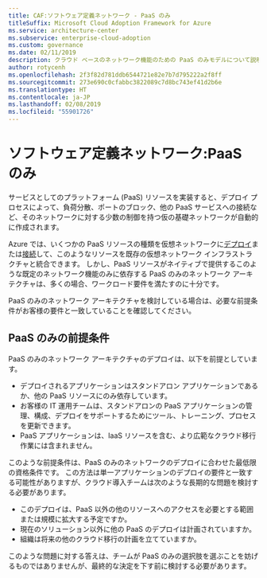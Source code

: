 ```yaml
---
title: CAF:ソフトウェア定義ネットワーク - PaaS のみ
titleSuffix: Microsoft Cloud Adoption Framework for Azure
ms.service: architecture-center
ms.subservice: enterprise-cloud-adoption
ms.custom: governance
ms.date: 02/11/2019
description: クラウド ベースのネットワーク機能のための PaaS のみモデルについて説明します
author: rotycenh
ms.openlocfilehash: 2f3f82d781ddb6544721e82e7b7d795222a2f8ff
ms.sourcegitcommit: 273e690c0cfabbc3822089c7d8bc743ef41d2b6e
ms.translationtype: HT
ms.contentlocale: ja-JP
ms.lasthandoff: 02/08/2019
ms.locfileid: "55901726"
---
```

# <a name="software-defined-networks-paas-only"></a>ソフトウェア定義ネットワーク:PaaS のみ

サービスとしてのプラットフォーム (PaaS) リソースを実装すると、デプロイ プロセスによって、負荷分散、ポートのブロック、他の PaaS サービスへの接続など、そのネットワークに対する少数の制御を持つ仮の基礎ネットワークが自動的に作成されます。

Azure では、いくつかの PaaS リソースの種類を仮想ネットワークに[デプロイ](/azure/virtual-network/virtual-network-for-azure-services)または[接続](/azure/virtual-network/virtual-network-service-endpoints-overview)して、このようなリソースを既存の仮想ネットワーク インフラストラクチャと統合できます。 しかし、PaaS リソースがネイティブで提供するこのような既定のネットワーク機能のみに依存する PaaS のみのネットワーク アーキテクチャは、多くの場合、ワークロード要件を満たすのに十分です。

PaaS のみのネットワーク アーキテクチャを検討している場合は、必要な前提条件がお客様の要件と一致していることを確認してください。

## <a name="paas-only-assumptions"></a>PaaS のみの前提条件

PaaS のみのネットワーク アーキテクチャのデプロイは、以下を前提としています。

- デプロイされるアプリケーションはスタンドアロン アプリケーションであるか、他の PaaS リソースにのみ依存しています。
- お客様の IT 運用チームは、スタンドアロンの PaaS アプリケーションの管理、構成、デプロイをサポートするためにツール、トレーニング、プロセスを更新できます。
- PaaS アプリケーションは、IaaS リソースを含む、より広範なクラウド移行作業には含まれません。

このような前提条件は、PaaS のみのネットワークのデプロイに合わせた最低限の資格条件です。 この方法は単一アプリケーションのデプロイの要件と一致する可能性がありますが、クラウド導入チームは次のような長期的な問題を検討する必要があります。

- このデプロイは、PaaS 以外の他のリソースへのアクセスを必要とする範囲または規模に拡大する予定ですか。
- 現在のソリューション以外に他の PaaS のデプロイは計画されていますか。
- 組織は将来の他のクラウド移行の計画を立てていますか。

このような問題に対する答えは、チームが PaaS のみの選択肢を選ぶことを妨げるものではありませんが、最終的な決定を下す前に検討する必要があります。
